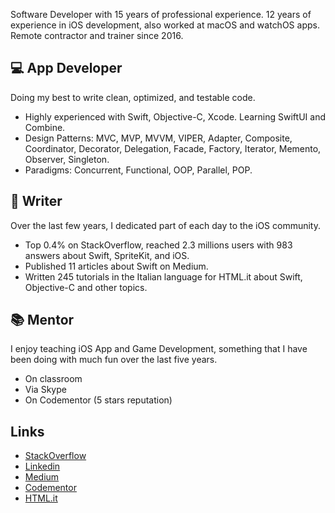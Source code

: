 Software Developer with 15 years of professional experience.
12 years of experience in iOS development, also worked at macOS and watchOS apps.
Remote contractor and trainer since 2016.

## 💻 App Developer
Doing my best to write clean, optimized, and testable code.
- Highly experienced with Swift, Objective-C, Xcode. Learning SwiftUI and Combine.
- Design Patterns: MVC, MVP, MVVM, VIPER, Adapter, Composite, Coordinator, Decorator, Delegation, Facade, Factory, Iterator, Memento, Observer, Singleton.
- Paradigms: Concurrent, Functional, OOP, Parallel, POP.

## 📖 Writer
Over the last few years, I dedicated part of each day to the iOS community.
- Top 0.4% on StackOverflow, reached 2.3 millions users with 983 answers about Swift, SpriteKit, and iOS.
- Published 11 articles about Swift on Medium.
- Written 245 tutorials in the Italian language for HTML.it about Swift, Objective-C and other topics.

## 📚 Mentor
I enjoy teaching iOS App and Game Development, something that I have been doing with much fun over the last five years.
- On classroom
- Via Skype
- On Codementor (5 stars reputation)

## Links
- [StackOverflow](https://stackoverflow.com/users/1761687/luca-angeletti)
- [Linkedin](https://www.linkedin.com/in/lucaangeletti/)
- [Medium](https://medium.com/@lucaangeletti)
- [Codementor](https://codementor.io/lucaangeletti)
- [HTML.it](https://html.it/author/langeletti)



